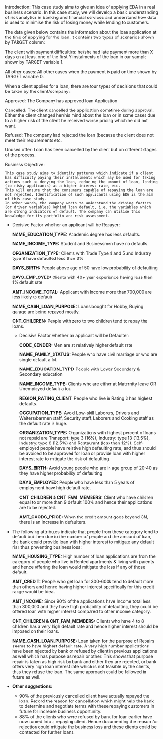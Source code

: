Introduction: This case study aims to give an idea of applying EDA in a real business scenario. In this case study, we will develop a basic understanding of risk analytics in banking and financial services and understand how data is used to minimise the risk of losing money while lending to customers.


The data given below contains the information about the loan application at the time of applying for the loan. It contains two types of scenarios shown by TARGET column:

The client with payment difficulties: he/she had late payment more than X days on at least one of the first Y instalments of the loan in our sample shown by TARGET variable 1.

All other cases: All other cases when the payment is paid on time shown by TARGET variable 0.

When a client applies for a loan, there are four types of decisions that could be taken by the client/company:

Approved: The Company has approved loan Application

Cancelled: The client cancelled the application sometime during approval. Either the client changed her/his mind about the loan or in some cases due to a higher risk of the client he received worse pricing which he did not want.

Refused: The company had rejected the loan (because the client does not meet their requirements etc.

Unused offer: Loan has been cancelled by the client but on different stages of the process.



Business Objective:

    This case study aims to identify patterns which indicate if a client has difficulty paying their installments which may be used for taking actions such as denying the loan, reducing the amount of loan, lending (to risky applicants) at a higher interest rate, etc.
    This will ensure that the consumers capable of repaying the loan are not rejected. Identification of such applicants using EDA is the aim of this case study.
    In other words, the company wants to understand the driving factors (or driver variables) behind loan default, i.e. the variables which are strong indicators of default. The company can utilise this knowledge for its portfolio and risk assessment.



- Decisive Factor whether an applicant will be Repayer:

    **NAME_EDUCATION_TYPE:** Academic degree has less defaults.
    
    **NAME_INCOME_TYPE:** Student and Businessmen have no defaults.
    
    **ORGANIZATION_TYPE:** Clients with Trade Type 4 and 5 and Industry type 8 have defaulted less than 3%
    
    **DAYS_BIRTH:** People above age of 50 have low probability of defaulting
    
    **DAYS_EMPLOYED:** Clients with 40+ year experience having less than 1% default rate
    
    **AMT_INCOME_TOTAL:** Applicant with Income more than 700,000 are less likely to default
    
    **NAME_CASH_LOAN_PURPOSE:** Loans bought for Hobby, Buying garage are being repayed mostly.
    
    **CNT_CHILDREN:** People with zero to two children tend to repay the loans.


  - Decisive Factor whether an applicant will be Defaulter:

    **CODE_GENDER:** Men are at relatively higher default rate
    
    **NAME_FAMILY_STATUS:** People who have civil marriage or who are single default a lot.
    
    **NAME_EDUCATION_TYPE:** People with Lower Secondary & Secondary education
    
    **NAME_INCOME_TYPE:** Clients who are either at Maternity leave OR Unemployed default a lot.
    
    **REGION_RATING_CLIENT:** People who live in Rating 3 has highest defaults.
    
    **OCCUPATION_TYPE:** Avoid Low-skill Laborers, Drivers and Waiters/barmen staff, Security staff, Laborers and Cooking staff as the default rate is huge.
    
    **ORGANIZATION_TYPE:** Organizations with highest percent of loans not repaid are Transport: type 3 (16%), Industry: type 13 (13.5%), Industry: type 8 (12.5%) and Restaurant (less than 12%). Self-employed people have relative high defaulting rate, and thus should be avoided to be approved for loan or provide loan with higher interest rate to mitigate the risk of defaulting.
    
    **DAYS_BIRTH:** Avoid young people who are in age group of 20-40 as they have higher probability of defaulting
    
    **DAYS_EMPLOYED:** People who have less than 5 years of employment have high default rate.
    
    **CNT_CHILDREN & CNT_FAM_MEMBERS:** Client who have children equal to or more than 9 default 100% and hence their applications are to be rejected.
    
    **AMT_GOODS_PRICE:** When the credit amount goes beyond 3M, there is an increase in defaulters.


    
- The following attributes indicate that people from these category tend to default but then due to the number of people and the amount of loan, the bank could provide loan with higher interest to mitigate any default risk thus preventing business loss:

    **NAME_HOUSING_TYPE:** High number of loan applications are from the category of people who live in Rented apartments & living with parents and hence offering the loan would mitigate the loss if any of those default.
    
    **AMT_CREDIT:** People who get loan for 300-600k tend to default more than others and hence having higher interest specifically for this credit range would be ideal.
    
    **AMT_INCOME:** Since 90% of the applications have Income total less than 300,000 and they have high probability of defaulting, they could be offered loan with higher interest compared to other income category.
    
    **CNT_CHILDREN & CNT_FAM_MEMBERS:** Clients who have 4 to 8 children has a very high default rate and hence higher interest should be imposed on their loans.
    
    **NAME_CASH_LOAN_PURPOSE:** Loan taken for the purpose of Repairs seems to have highest default rate. A very high number applications have been rejected by bank or refused by client in previous applications as well which has purpose as repair or other. This shows that purpose repair is taken as high risk by bank and either they are rejected, or bank offers very high loan interest rate which is not feasible by the clients, thus they refuse the loan. The same approach could be followed in future as well.



- **Other suggestions:**

    - 90% of the previously cancelled client have actually repayed the loan. Record the reason for cancellation which might help the bank to determine and negotiate terms with these repaying customers in future for increase business opportunity.
    - 88% of the clients who were refused by bank for loan earlier have now turned into a repaying client. Hence documenting the reason for rejection could mitigate the business loss and these clients could be contacted for further loans.


